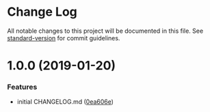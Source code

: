 # Change Log

All notable changes to this project will be documented in this file. See [standard-version](https://github.com/conventional-changelog/standard-version) for commit guidelines.

<a name="1.0.0"></a>
# 1.0.0 (2019-01-20)


### Features

* initial CHANGELOG.md ([0ea606e](https://github.com/Cerberus/ts/commit/0ea606e))
